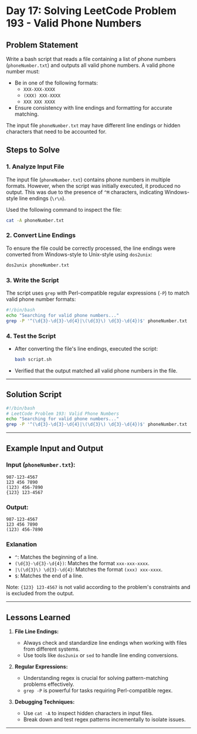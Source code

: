# **Day 17: Solving LeetCode Problem 193 - Valid Phone Numbers**

## **Problem Statement**
Write a bash script that reads a file containing a list of phone numbers (`phoneNumber.txt`) and outputs all valid phone numbers. A valid phone number must:
- Be in one of the following formats:
  - `XXX-XXX-XXXX`
  - `(XXX) XXX-XXXX`
  - `XXX XXX XXXX`
- Ensure consistency with line endings and formatting for accurate matching.

The input file `phoneNumber.txt` may have different line endings or hidden characters that need to be accounted for.

## **Steps to Solve**

### **1. Analyze Input File**
The input file (`phoneNumber.txt`) contains phone numbers in multiple formats. However, when the script was initially executed, it produced no output. This was due to the presence of `^M` characters, indicating Windows-style line endings (`\r\n`).

Used the following command to inspect the file:
```bash
cat -A phoneNumber.txt
```

### **2. Convert Line Endings**
To ensure the file could be correctly processed, the line endings were converted from Windows-style to Unix-style using `dos2unix`:
```bash
dos2unix phoneNumber.txt
```

### **3. Write the Script**
The script uses `grep` with Perl-compatible regular expressions (`-P`) to match valid phone number formats:
```bash
#!/bin/bash
echo "Searching for valid phone numbers..."
grep -P '^(\d{3}-\d{3}-\d{4}|\(\d{3}\) \d{3}-\d{4})$' phoneNumber.txt
```

### **4. Test the Script**
- After converting the file's line endings, executed the script:
  ```bash
  bash script.sh
  ```
- Verified that the output matched all valid phone numbers in the file.

---

## **Solution Script**

```bash
#!/bin/bash
# LeetCode Problem 193: Valid Phone Numbers
echo "Searching for valid phone numbers..."
grep -P '^(\d{3}-\d{3}-\d{4}|\(\d{3}\) \d{3}-\d{4})$' phoneNumber.txt
```

---

## **Example Input and Output**

### Input (`phoneNumber.txt`):
```
987-123-4567
123 456 7890
(123) 456-7890
{123} 123-4567
```

### Output:
```
987-123-4567
123 456 7890
(123) 456-7890
```

### Exlanation
- `^`: Matches the beginning of a line.
- `(\d{3}-\d{3}-\d{4})`: Matches the format `xxx-xxx-xxxx`.
- `|\(\d{3}\) \d{3}-\d{4}`: Matches the format `(xxx) xxx-xxxx`.
- `$`: Matches the end of a line.


Note: `{123} 123-4567` is not valid according to the problem's constraints and is excluded from the output.

---

## **Lessons Learned**
1. **File Line Endings:**
   - Always check and standardize line endings when working with files from different systems.
   - Use tools like `dos2unix` or `sed` to handle line ending conversions.

2. **Regular Expressions:**
   - Understanding regex is crucial for solving pattern-matching problems effectively.
   - `grep -P` is powerful for tasks requiring Perl-compatible regex.

3. **Debugging Techniques:**
   - Use `cat -A` to inspect hidden characters in input files.
   - Break down and test regex patterns incrementally to isolate issues.

---

